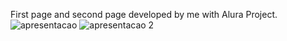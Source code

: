 First page and second page developed by me with Alura Project.
![apresentacao](https://github.com/MatheusLeite12/apresentacao/assets/160747654/64449267-5f0d-4cd9-ab34-56ea7e4f022f)
![apresentacao 2](https://github.com/MatheusLeite12/apresentacao/assets/160747654/60073cd2-2049-4de9-80a3-174a37fff6a9)
